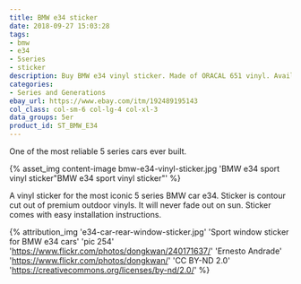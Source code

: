 ```yaml
---
title: BMW e34 sticker
date: 2018-09-27 15:03:28
tags:
- bmw
- e34
- 5series
- sticker
description: Buy BMW e34 vinyl sticker. Made of ORACAL 651 vinyl. Available in different colors.
categories:
- Series and Generations
ebay_url: https://www.ebay.com/itm/192489195143
col_class: col-sm-6 col-lg-4 col-xl-3
data_groups: 5er
product_id: ST_BMW_E34
---
```


One of the most reliable 5 series cars ever built.

<!-- more -->
{% asset_img content-image bmw-e34-vinyl-sticker.jpg 'BMW e34 sport vinyl sticker"BMW e34 sport vinyl sticker"' %}

A vinyl sticker for the most iconic 5 series BMW car e34. Sticker is contour cut out of premium outdoor vinyls. It will never fade out on sun. Sticker comes with easy installation instructions. 

{% attribution_img
  'e34-car-rear-window-sticker.jpg'
  'Sport window sticker for BMW e34 cars'
  'pic 254'
  'https://www.flickr.com/photos/dongkwan/240171637/'
  'Ernesto Andrade'
  'https://www.flickr.com/photos/dongkwan/'
  'CC BY-ND 2.0'
  'https://creativecommons.org/licenses/by-nd/2.0/'
%}
